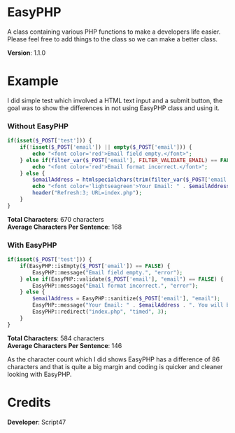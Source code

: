 EasyPHP
=======

A class containing various PHP functions to make a developers life easier. Please feel free to add things to the class so we can make a better class.

<b>Version</b>: 1.1.0

Example
=======

I did simple test which involved a HTML text input and a submit button, the goal was to show the differences in not using EasyPHP class and using it.

<h3>Without EasyPHP</h3>

```php
if(isset($_POST['test'])) {
    if(!isset($_POST['email']) || empty($_POST['email'])) {
        echo "<font color='red'>Email field empty.</font>";
    } else if(filter_var($_POST['email'], FILTER_VALIDATE_EMAIL) == FALSE) {
        echo "<font color='red'>Email format incorrect.</font>";
    } else {
        $emailAddress = htmlspecialchars(trim(filter_var($_POST['email'], FILTER_SANITIZE_EMAIL)));
        echo "<font color='lightseagreen'>Your Email: " . $emailAddress . ". You will be redirected in 3 seconds.</font>";
        header("Refresh:3; URL=index.php");
    }           
}      

```

<b>Total Characters</b>: 670 characters
<br/>
<b>Average Characters Per Sentence</b>: 168

<h3>With EasyPHP</h3>

```php
if(isset($_POST['test'])) {
    if(EasyPHP::isEmpty($_POST['email']) == FALSE) {
        EasyPHP::message("Email field empty.", "error");
    } else if(EasyPHP::validate($_POST['email'], "email") == FALSE) {
        EasyPHP::message("Email format incorrect.", "error");
    } else {
        $emailAddress = EasyPHP::sanitize($_POST['email'], "email");
        EasyPHP::message("Your Email: " . $emailAddress . ". You will be redirected in 3 seconds.", "message");
        EasyPHP::redirect("index.php", "timed", 3);
    }           
}        
```

<b>Total Characters</b>: 584 characters
<br/>
<b>Average Characters Per Sentence</b>: 146

As the character count which I did shows EasyPHP has a difference of 86 characters and that is quite a big margin and coding is quicker and cleaner looking with EasyPHP.

Credits
=======

<b>Developer</b>: Script47
